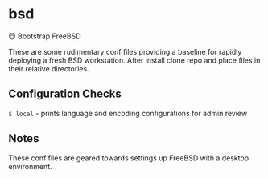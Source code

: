 # bsd

:smiling_imp: Bootstrap FreeBSD

These are some rudimentary conf files providing a baseline for rapidly
deploying a fresh BSD workstation. After install clone repo and place
files in their relative directories.

## Configuration Checks

`$ local` - prints language and encoding configurations for admin review

## Notes

These conf files are geared towards settings up FreeBSD with a desktop
environment.
